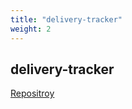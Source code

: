 ```yaml
---
title: "delivery-tracker"
weight: 2
---
```


## delivery-tracker
[Repositroy](https://github.com/shlee322/delivery-tracker)


